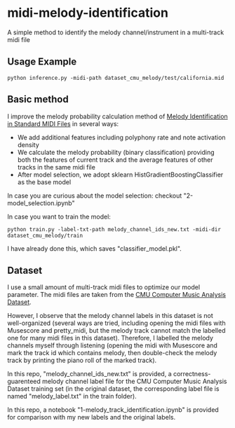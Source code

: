 # midi-melody-identification
A simple method to identify the melody channel/instrument in a multi-track midi file

## Usage Example

```
python inference.py -midi-path dataset_cmu_melody/test/california.mid
```

## Basic method
I improve the melody probability calculation method of [Melody Identification in Standard MIDI Files](https://www.cs.cmu.edu/~rbd/papers/melody-identification-midi-smc2019.pdf) in several ways:
- We add additional features including polyphony rate and note activation density
- We calculate the melody probability (binary classification) providing both the features of current track and the average features of other tracks in the same midi file
- After model selection, we adopt sklearn HistGradientBoostingClassifier as the base model

In case you are curious about the model selection: checkout "2-model_selection.ipynb"

In case you want to train the model:
```
python train.py -label-txt-path melody_channel_ids_new.txt -midi-dir dataset_cmu_melody/train
```
I have already done this, which saves "classifier_model.pkl".

## Dataset
I use a small amount of multi-track midi files to optimize our model parameter. The midi files are taken from the [CMU Computer Music Analysis Dataset](https://www.cs.cmu.edu/~music/data/melody-identification/).

However, I observe that the melody channel labels in this dataset is not well-organized (several ways are tried, including opening the midi files with Musescore and pretty_midi, but the melody track cannot match the labelled one for many midi files in this dataset). Therefore, I labelled the melody channels myself through listening (opening the midi with Musescore and mark the track id which contains melody, then double-check the melody track by printing the piano roll of the marked track).

In this repo, "melody_channel_ids_new.txt" is provided, a correctness-guarenteed melody channel label file for the CMU Computer Music Analysis Dataset training set (in the original dataset, the corresponding label file is named "melody_label.txt" in the train folder).

In this repo, a notebook "1-melody_track_identification.ipynb" is provided for comparison with my new labels and the original labels.
